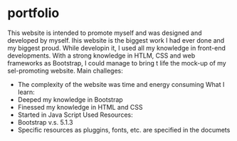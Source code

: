 # portfolio
This website is intended to promote myself and was designed and developed by myself.
Ihis website is the biggest work I had ever done and my biggest proud. While developin it, I used all my knowledge in front-end developments. With a strong knowledge in HTLM, CSS and web frameworks as Bootstrap, I could manage to bring t life the mock-up of my sel-promoting website.
Main challeges:
- The complexity of the website was time and energy consuming
What I learn:
- Deeped my knowledge in Bootstrap 
- Finessed my knowledge in HTML and CSS
- Started in Java Script
Used Resources:
- Bootstrap v.s. 5.1.3
- Specific resources as pluggins, fonts, etc. are specified in the documets